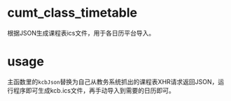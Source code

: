 # cumt_class_timetable
根据JSON生成课程表ics文件，用于各日历平台导入。
# usage
主函数里的`kcbJson`替换为自己从教务系统抓出的课程表XHR请求返回JSON，运行程序即可生成kcb.ics文件，再手动导入到需要的日历即可。

